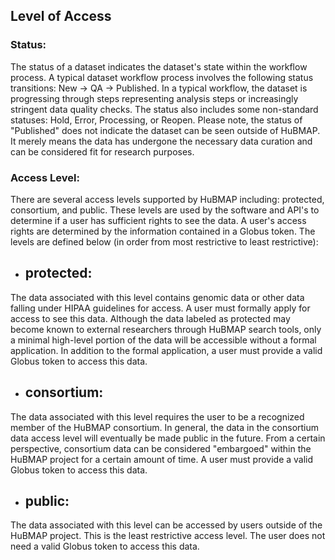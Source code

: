 ## Level of Access

### Status:
The status of a dataset indicates the dataset's state within the workflow process.  A typical dataset workflow process involves the following status transitions: New -> QA -> Published.  In a typical workflow, the dataset is progressing through steps representing analysis steps or increasingly stringent data quality checks.  The status also includes some non-standard statuses: Hold, Error, Processing, or Reopen.  Please note, the status of "Published" does not indicate the dataset can be seen outside of HuBMAP.  It merely means the data has undergone the necessary data curation and can be considered fit for research purposes.

### Access Level:
There are several access levels supported by HuBMAP including: protected, consortium, and public.  These levels are used by the software and API's to determine if a user has sufficient rights to see the data.  A user's access rights are determined by the information contained in a Globus token.  The levels are defined below (in order from most restrictive to least restrictive):

- ## protected: 
The data associated with this level contains genomic data or other data falling under HIPAA guidelines for access.  A user must formally apply for access to see this data.  Although the data labeled as protected may become known to external researchers through HuBMAP search tools, only a minimal high-level portion of the data will be accessible without a formal application.  In addition to the formal application, a user must provide a valid Globus token to access this data.

- ## consortium:
The data associated with this level requires the user to be a recognized member of the HuBMAP consortium.  In general, the data in the consortium data access level will eventually be made public in the future.  From a certain perspective, consortium data can be considered "embargoed" within the HuBMAP project for a certain amount of time.  A user must provide a valid Globus token to access this data.

- ## public:
The data associated with this level can be accessed by users outside of the HuBMAP project.  This is the least restrictive access level.  The user does not need a valid Globus token to access this data.
